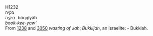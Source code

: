 H1232  
בּקּיּה  
בּוּקִּיָה ‎ bûqqı̂yâh  
*book-kee-yaw‘*  
From [1238](h1238) and [3050](h3050) *wasting* *of* *Jah*; *Bukkijah*,
an Israelite: - Bukkiah.  
